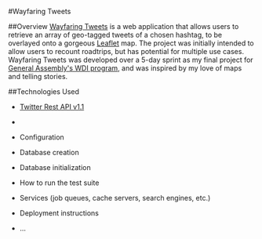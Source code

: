 #Wayfaring Tweets

##Overview
[Wayfaring Tweets](http://glacial-hollows-6244.herokuapp.com/ "Wayfaring Tweets") is a web application that allows users to retrieve an array of geo-tagged tweets of a chosen hashtag, to be overlayed onto a gorgeous [Leaflet](http://leafletjs.com/ "Leaflet") map. The project was initially intended to allow users to recount roadtrips, but has potential for multiple use cases. Wayfaring Tweets was developed over a 5-day sprint as my final project for [General Assembly's WDI program](https://generalassemb.ly/education/web-development-immersive "General Assembly's WDI program"), and was inspired by my love of maps and telling stories. 

##Technologies Used
* [Twitter Rest API v1.1](https://dev.twitter.com/docs/api/1.1 "Twitter Rest API v1.1")


* 
* Configuration

* Database creation

* Database initialization

* How to run the test suite

* Services (job queues, cache servers, search engines, etc.)

* Deployment instructions

* ...
